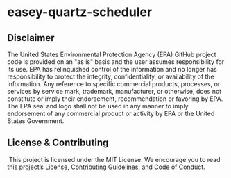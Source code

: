 # easey-quartz-scheduler

## Disclaimer
The United States Environmental Protection Agency (EPA) GitHub project code is provided on an "as is" basis and the user assumes responsibility for its use. EPA has relinquished control of the information and no longer has responsibility to protect the integrity, confidentiality, or availability of the information. Any reference to specific commercial products, processes, or services by service mark, trademark, manufacturer, or otherwise, does not constitute or imply their endorsement, recommendation or favoring by EPA. The EPA seal and logo shall not be used in any manner to imply endorsement of any commercial product or activity by EPA or the United States Government.


## License & Contributing
​
This project is licensed under the MIT License. We encourage you to read this project’s [License](https://github.com/US-EPA-CAMD/easey-quartz-scheduler/blob/develop/LICENSE), [Contributing Guidelines](https://github.com/US-EPA-CAMD/easey-quartz-scheduler/blob/develop/CONTRIBUTING.md), and [Code of Conduct](https://github.com/US-EPA-CAMD/easey-quartz-scheduler/blob/develop/CODE_OF_CONDUCT.md).